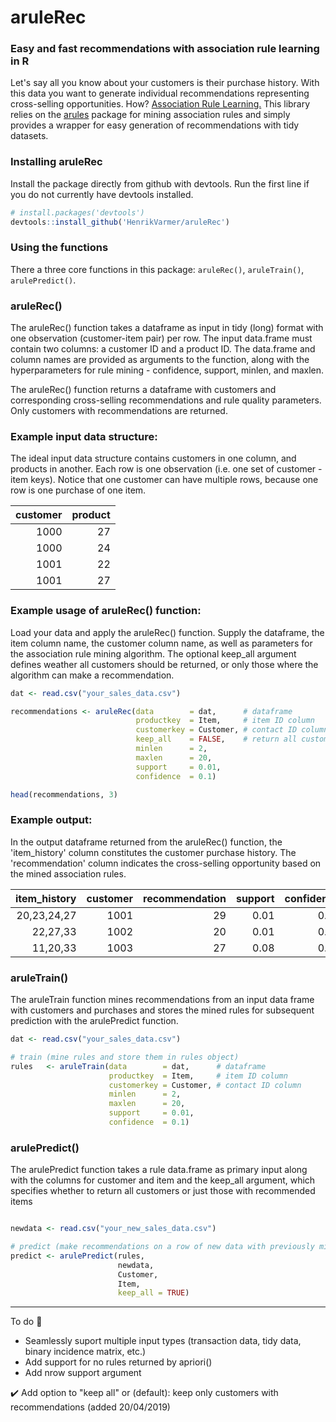 # aruleRec

### Easy and fast recommendations with association rule learning in R

Let's say all you know about your customers is their purchase history. With this data you want to generate individual recommendations representing cross-selling opportunities. How? [Association Rule Learning.](https://en.wikipedia.org/wiki/Association_rule_learning) This library relies on the [arules](https://cran.r-project.org/web/packages/arules/index.html) package for mining association rules and simply provides a wrapper for easy generation of recommendations with tidy datasets. 

### Installing aruleRec
Install the package directly from github with devtools. Run the first line if you do not currently have devtools installed.

```R
# install.packages('devtools') 
devtools::install_github('HenrikVarmer/aruleRec')
```
### Using the functions
There a three core functions in this package: ```aruleRec()```, ```aruleTrain()```, ```arulePredict()```. 

### aruleRec()

The aruleRec() function takes a dataframe as input in tidy (long) format with one observation (customer-item pair) per row. The input data.frame must contain two columns: a customer ID and a product ID. The data.frame and column names are provided as arguments to the function, along with the hyperparameters for rule mining - confidence, support, minlen, and maxlen.

The aruleRec() function returns a dataframe with customers and corresponding cross-selling recommendations and rule quality parameters. Only customers with recommendations are returned.

### Example input data structure:

The ideal input data structure contains customers in one column, and products in another. Each row is one observation (i.e. one set of customer - item keys). Notice that one customer can have multiple rows, because one row is one purchase of one item. 

| customer      | product       |
| ------------: |--------------:|
| 1000          | 27            |
| 1000          | 24            |
| 1001          | 22            |
| 1001          | 27            |

### Example usage of aruleRec() function:

Load your data and apply the aruleRec() function. Supply the dataframe, the item column name, the customer column name, as well as parameters for the association rule mining algorithm. The optional keep_all argument defines weather all customers should be returned, or only those where the algorithm can make a recommendation. 

```R
dat <- read.csv("your_sales_data.csv")

recommendations <- aruleRec(data        = dat,      # dataframe
                            productkey  = Item,     # item ID column
                            customerkey = Customer, # contact ID column
                            keep_all    = FALSE,    # return all customers or just those with recommended items
                            minlen      = 2, 
                            maxlen      = 20, 
                            support     = 0.01, 
                            confidence  = 0.1)

head(recommendations, 3)

```

### Example output:

In the output dataframe returned from the aruleRec() function, the 'item_history' column constitutes the customer purchase history. The 'recommendation' column indicates the cross-selling opportunity based on the mined association rules. 

| item_history    | customer   |	recommendation  |	support   | confidence  | lift   |	count  |
|----------------:|-----------:|-----------------:|----------:|------------:|-------:|--------:|
| 20,23,24,27     |     1001   |	           29   |	0.01      | 0.73	      | 4.24   |	  1305 |
| 22,27,33        |     1002   |	           20   |	0.01      | 0.85	      | 1.97   |	  1453 |
| 11,20,33        |     1003   |	           27   |	0.08      | 0.75	      | 1.42   |	  1151 |

### aruleTrain()

The aruleTrain function mines recommendations from an input data frame with customers and purchases and stores the mined rules for subsequent prediction with the arulePredict function. 

```R
dat <- read.csv("your_sales_data.csv")

# train (mine rules and store them in rules object)
rules   <- aruleTrain(data        = dat,      # dataframe
                      productkey  = Item,     # item ID column
                      customerkey = Customer, # contact ID column
                      minlen      = 2, 
                      maxlen      = 20, 
                      support     = 0.01, 
                      confidence  = 0.1)
```

### arulePredict()

The arulePredict function takes a rule data.frame as primary input along with the columns for customer and item and the keep_all argument, which specifies whether to return all customers or just those with recommended items

```R

newdata <- read.csv("your_new_sales_data.csv")

# predict (make recommendations on a row of new data with previously mined rules)
predict <- arulePredict(rules, 
                        newdata, 
                        Customer, 
                        Item, 
                        keep_all = TRUE)

```

--------------------

To do :pencil:
* Seamlessly suport multiple input types (transaction data, tidy data, binary incidence matrix, etc.) 
* Add support for no rules returned by apriori()
* Add nrow support argument

:heavy_check_mark: Add option to "keep all" or (default): keep only customers with recommendations (added 20/04/2019)
